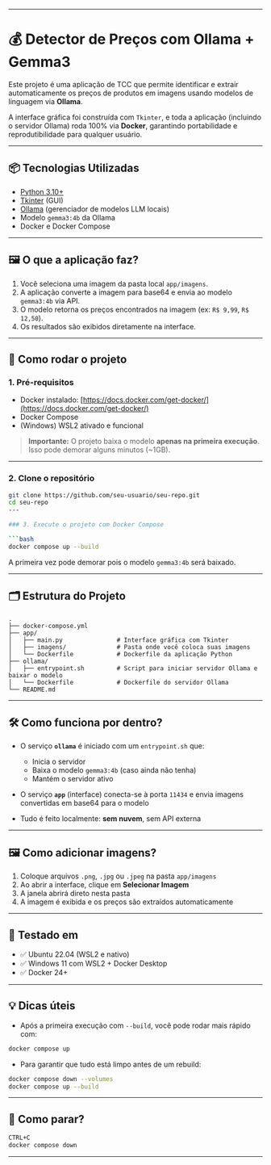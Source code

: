 
---
# 💰 Detector de Preços com Ollama + Gemma3

Este projeto é uma aplicação de TCC que permite identificar e extrair automaticamente os preços de produtos em imagens usando modelos de linguagem via **Ollama**.

A interface gráfica foi construída com `Tkinter`, e toda a aplicação (incluindo o servidor Ollama) roda 100% via **Docker**, garantindo portabilidade e reprodutibilidade para qualquer usuário.

---

## 📦 Tecnologias Utilizadas

- [Python 3.10+](https://www.python.org/)
- [Tkinter](https://docs.python.org/3/library/tkinter.html) (GUI)
- [Ollama](https://ollama.com/) (gerenciador de modelos LLM locais)
- Modelo `gemma3:4b` da Ollama
- Docker e Docker Compose

---

## 🖼️ O que a aplicação faz?

1. Você seleciona uma imagem da pasta local `app/imagens`.
2. A aplicação converte a imagem para base64 e envia ao modelo `gemma3:4b` via API.
3. O modelo retorna os preços encontrados na imagem (ex: `R$ 9,99`, `R$ 12,50`).
4. Os resultados são exibidos diretamente na interface.

---

## 🚀 Como rodar o projeto

### 1. Pré-requisitos

- Docker instalado: [https://docs.docker.com/get-docker/](https://docs.docker.com/get-docker/)
- Docker Compose
- (Windows) WSL2 ativado e funcional

> **Importante:** O projeto baixa o modelo **apenas na primeira execução**. Isso pode demorar alguns minutos (~1GB).

---

### 2. Clone o repositório

```bash
git clone https://github.com/seu-usuario/seu-repo.git
cd seu-repo
---

### 3. Execute o projeto com Docker Compose

```bash
docker compose up --build
```

A primeira vez pode demorar pois o modelo `gemma3:4b` será baixado.

---

## 🗂️ Estrutura do Projeto

```
.
├── docker-compose.yml
├── app/
│   ├── main.py               # Interface gráfica com Tkinter
│   ├── imagens/              # Pasta onde você coloca suas imagens
│   └── Dockerfile            # Dockerfile da aplicação Python
├── ollama/
│   ├── entrypoint.sh         # Script para iniciar servidor Ollama e baixar o modelo
│   └── Dockerfile            # Dockerfile do servidor Ollama
└── README.md
```

---

## 🛠️ Como funciona por dentro?

* O serviço **`ollama`** é iniciado com um `entrypoint.sh` que:

  * Inicia o servidor
  * Baixa o modelo `gemma3:4b` (caso ainda não tenha)
  * Mantém o servidor ativo
* O serviço **`app`** (interface) conecta-se à porta `11434` e envia imagens convertidas em base64 para o modelo
* Tudo é feito localmente: **sem nuvem**, sem API externa

---

## 🖼️ Como adicionar imagens?

1. Coloque arquivos `.png`, `.jpg` ou `.jpeg` na pasta `app/imagens`
2. Ao abrir a interface, clique em **Selecionar Imagem**
3. A janela abrirá direto nesta pasta
4. A imagem é exibida e os preços são extraídos automaticamente

---

## 🧪 Testado em

* ✅ Ubuntu 22.04 (WSL2 e nativo)
* ✅ Windows 11 com WSL2 + Docker Desktop
* ✅ Docker 24+

---

## 💡 Dicas úteis

* Após a primeira execução com `--build`, você pode rodar mais rápido com:

```bash
docker compose up
```

* Para garantir que tudo está limpo antes de um rebuild:

```bash
docker compose down --volumes
docker compose up --build
```

---

## 🧼 Como parar?

```bash
CTRL+C
docker compose down
```

---


